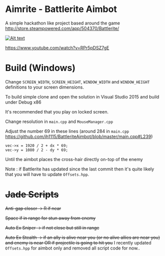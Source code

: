 # Aimrite - Battlerite Aimbot
A simple hackathon like project based around the game http://store.steampowered.com/app/504370/Battlerite/

[![Alt text](https://img.youtube.com/vi/RPr5pDSZ7gE/0.jpg)](https://www.youtube.com/watch?v=RPr5pDSZ7gE)

https://www.youtube.com/watch?v=RPr5pDSZ7gE

# Build (Windows)
Change ```SCREEN_WIDTH```, ```SCREEN_HEIGHT```, ```WINDOW_WIDTH``` and ```WINDOW_HEIGHT``` definitions to your screen dimensions.

To build simple clone and open the solution in Visual Studio 2015 and build under Debug x86

It's recommended that you play on locked screen.

Change resolution in ```main.cpp``` and ```MouseManager.cpp```

Adjust the number 69 in these lines (around 284 in ```main.cpp``` https://github.com/ih1115/BattleriteAimbot/blob/master/main.cpp#L239)
```
vec->x = 1920 / 2 + dx * 69;
vec->y = 1080 / 2 - dy * 69;
```
Until the aimbot places the cross-hair directly on-top of the enemy


Note : if Battlerite has updated since the last commit then it's quite likely that you will have to update ```Offsets.hpp```.


# ~~Jade Scripts~~
~~Anti-gap closer -> R if near~~

~~Space if in range for stun away from enemy~~

~~Auto Ex Sniper -> if not close but still in range~~

~~Auto Ex Stealth -> if an ally is alive near you (or no alive allies are near you) and enemy is near OR if projectile is going to hit you~~
I recently updated ```Offsets.hpp``` for aimbot only and removed all script code for now..